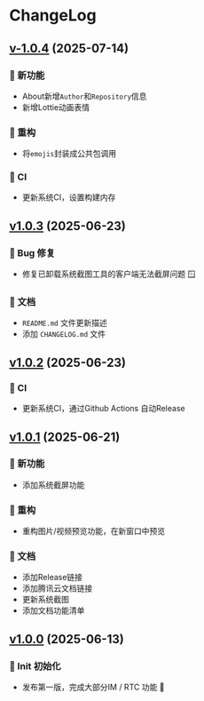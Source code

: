 # ChangeLog

## [v-1.0.4](https://github.com/typeofNaN/tim-electron-chat/compare/v1.0.3...v1.0.4) (2025-07-14)

### 🚀 新功能

* About新增`Author`和`Repository`信息
* 新增Lottie动画表情

### 🔨 重构

* 将`emojis`封装成公共包调用

### 🤖 CI

* 更新系统CI，设置构建内存

## [v1.0.3](https://github.com/typeofNaN/tim-electron-chat/compare/v1.0.2...v1.0.3) (2025-06-23)

### 🐞 Bug 修复

* 修复已卸载系统截图工具的客户端无法截屏问题 🪟

### 📝 文档

* `README.md` 文件更新描述
* 添加 `CHANGELOG.md` 文件

## [v1.0.2](https://github.com/typeofNaN/tim-electron-chat/compare/v1.0.1...v1.0.2) (2025-06-23)

### 🤖 CI

* 更新系统CI，通过Github Actions 自动Release

## [v1.0.1](https://github.com/typeofNaN/tim-electron-chat/compare/v1.0.0...v1.0.1) (2025-06-21)

### 🚀 新功能

* 添加系统截屏功能

### 🔨 重构

* 重构图片/视频预览功能，在新窗口中预览

### 📝 文档

* 添加Release链接
* 添加腾讯云文档链接
* 更新系统截图
* 添加文档功能清单

## [v1.0.0]() (2025-06-13)

### 🎉 Init 初始化

* 发布第一版，完成大部分IM / RTC 功能 🎉
